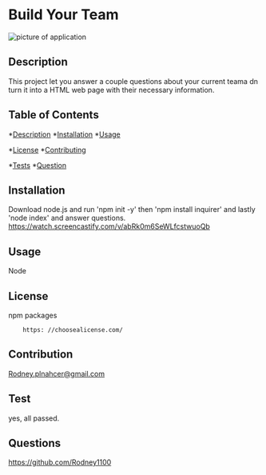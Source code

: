 # Build Your Team
![picture of application]('../images/buildYour.PNG')
## Description
This project let you answer a couple questions about your current teama dn turn it into a HTML web page with their necessary information.

## Table of Contents
*[Description](#description) 
*[Installation](#installation) 
*[Usage](#usage) 

*[License](#license) 
*[Contributing](#contributing) 

*[Tests](#tests)
*[Question](#questions)


## Installation
Download node.js and run 'npm init -y' then 'npm install inquirer' and lastly 'node index' and answer questions.
https://watch.screencastify.com/v/abRk0m6SeWLfcstwuoQb
## Usage
Node


## License
npm packages    

        https: //choosealicense.com/

## Contribution
Rodney.plnahcer@gmail.com


## Test
yes, all passed.


## Questions
https://github.com/Rodney1100
  
